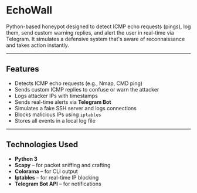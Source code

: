 # EchoWall
 Python-based honeypot designed to detect ICMP echo requests (pings), log them, send custom warning replies, and alert the user in real-time via Telegram. It simulates a defensive system that's aware of reconnaissance and takes action instantly.

---

##  Features

- Detects ICMP echo requests (e.g., Nmap, CMD ping)
- Sends custom ICMP replies to confuse or warn the attacker
- Logs attacker IPs with timestamps
- Sends real-time alerts via **Telegram Bot**
- Simulates a fake SSH server and logs connections
- Blocks malicious IPs using `iptables`
- Stores all events in a local log file

---

##  Technologies Used

- **Python 3**
- **Scapy** – for packet sniffing and crafting
- **Colorama** – for CLI output
- **Iptables** – for real-time IP blocking
- **Telegram Bot API** – for notifications





